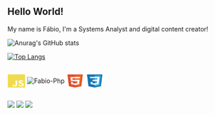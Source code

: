 ## Hello World! 

My name is Fábio, I'm a Systems Analyst and digital content creator!

![Anurag's GitHub stats](https://github-readme-stats.vercel.app/api?username=fabioHenri&show_icons=true&theme=highcontrast)

[![Top Langs](https://github-readme-stats.vercel.app/api/top-langs/?username=fabioHenri&layout=donut)](https://github.com/anuraghazra/github-readme-stats)

<div style="display: inline_block"><br>
  <img align="center" alt="Fabio-Js" height="30" width="40" src="https://raw.githubusercontent.com/devicons/devicon/master/icons/javascript/javascript-plain.svg">
  <img align="center" alt="Fabio-Php" height="30" width="40"  
src="https://cdn.jsdelivr.net/gh/devicons/devicon/icons/php/php-original.svg"> 
  <img align="center" alt="Fabio-HTML" height="30" width="40" src="https://raw.githubusercontent.com/devicons/devicon/master/icons/html5/html5-original.svg">
  <img align="center" alt="Fabio-CSS" height="30" width="40" src="https://raw.githubusercontent.com/devicons/devicon/master/icons/css3/css3-original.svg">
</div>
  
  ##
 
<div> 
  <a href="https://www.instagram.com/hyoogplays/" target="_blank"><img src="https://img.shields.io/badge/-Instagram-%23E4405F?style=for-the-badge&logo=instagram&logoColor=white" target="_blank"></a>
 	<a href="https://www.twitch.tv/hyoogplays" target="_blank"><img src="https://img.shields.io/badge/Twitch-9146FF?style=for-the-badge&logo=twitch&logoColor=white" target="_blank"></a>
  <a href="https://www.linkedin.com/in/fabiohenrique1/" target="_blank"><img src="https://img.shields.io/badge/-LinkedIn-%230077B5?style=for-the-badge&logo=linkedin&logoColor=white" target="_blank"></a> 
  
</div>

